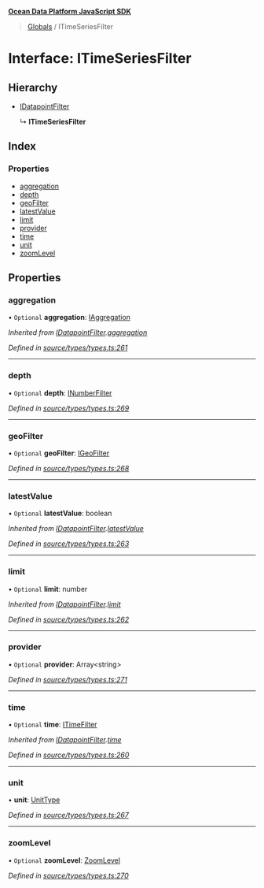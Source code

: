 **[Ocean Data Platform JavaScript SDK](../README.md)**

> [Globals](../README.md) / ITimeSeriesFilter

# Interface: ITimeSeriesFilter

## Hierarchy

* [IDatapointFilter](idatapointfilter.md)

  ↳ **ITimeSeriesFilter**

## Index

### Properties

* [aggregation](itimeseriesfilter.md#aggregation)
* [depth](itimeseriesfilter.md#depth)
* [geoFilter](itimeseriesfilter.md#geofilter)
* [latestValue](itimeseriesfilter.md#latestvalue)
* [limit](itimeseriesfilter.md#limit)
* [provider](itimeseriesfilter.md#provider)
* [time](itimeseriesfilter.md#time)
* [unit](itimeseriesfilter.md#unit)
* [zoomLevel](itimeseriesfilter.md#zoomlevel)

## Properties

### aggregation

• `Optional` **aggregation**: [IAggregation](iaggregation.md)

*Inherited from [IDatapointFilter](idatapointfilter.md).[aggregation](idatapointfilter.md#aggregation)*

*Defined in [source/types/types.ts:261](https://github.com/C4IROcean/ODP-sdk-js/blob/4e3fa10/source/types/types.ts#L261)*

___

### depth

• `Optional` **depth**: [INumberFilter](inumberfilter.md)

*Defined in [source/types/types.ts:269](https://github.com/C4IROcean/ODP-sdk-js/blob/4e3fa10/source/types/types.ts#L269)*

___

### geoFilter

• `Optional` **geoFilter**: [IGeoFilter](igeofilter.md)

*Defined in [source/types/types.ts:268](https://github.com/C4IROcean/ODP-sdk-js/blob/4e3fa10/source/types/types.ts#L268)*

___

### latestValue

• `Optional` **latestValue**: boolean

*Inherited from [IDatapointFilter](idatapointfilter.md).[latestValue](idatapointfilter.md#latestvalue)*

*Defined in [source/types/types.ts:263](https://github.com/C4IROcean/ODP-sdk-js/blob/4e3fa10/source/types/types.ts#L263)*

___

### limit

• `Optional` **limit**: number

*Inherited from [IDatapointFilter](idatapointfilter.md).[limit](idatapointfilter.md#limit)*

*Defined in [source/types/types.ts:262](https://github.com/C4IROcean/ODP-sdk-js/blob/4e3fa10/source/types/types.ts#L262)*

___

### provider

• `Optional` **provider**: Array\<string>

*Defined in [source/types/types.ts:271](https://github.com/C4IROcean/ODP-sdk-js/blob/4e3fa10/source/types/types.ts#L271)*

___

### time

• `Optional` **time**: [ITimeFilter](itimefilter.md)

*Inherited from [IDatapointFilter](idatapointfilter.md).[time](idatapointfilter.md#time)*

*Defined in [source/types/types.ts:260](https://github.com/C4IROcean/ODP-sdk-js/blob/4e3fa10/source/types/types.ts#L260)*

___

### unit

•  **unit**: [UnitType](../enums/unittype.md)

*Defined in [source/types/types.ts:267](https://github.com/C4IROcean/ODP-sdk-js/blob/4e3fa10/source/types/types.ts#L267)*

___

### zoomLevel

• `Optional` **zoomLevel**: [ZoomLevel](../enums/zoomlevel.md)

*Defined in [source/types/types.ts:270](https://github.com/C4IROcean/ODP-sdk-js/blob/4e3fa10/source/types/types.ts#L270)*
